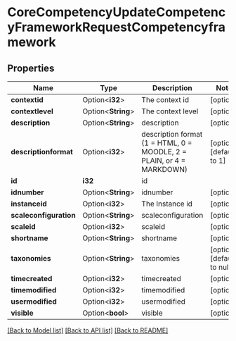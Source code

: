# CoreCompetencyUpdateCompetencyFrameworkRequestCompetencyframework

## Properties

Name | Type | Description | Notes
------------ | ------------- | ------------- | -------------
**contextid** | Option<**i32**> | The context id | [optional]
**contextlevel** | Option<**String**> | The context level | [optional]
**description** | Option<**String**> | description | [optional]
**descriptionformat** | Option<**i32**> | description format (1 = HTML, 0 = MOODLE, 2 = PLAIN, or 4 = MARKDOWN) | [optional][default to 1]
**id** | **i32** | id | 
**idnumber** | Option<**String**> | idnumber | [optional]
**instanceid** | Option<**i32**> | The Instance id | [optional]
**scaleconfiguration** | Option<**String**> | scaleconfiguration | [optional]
**scaleid** | Option<**i32**> | scaleid | [optional]
**shortname** | Option<**String**> | shortname | [optional]
**taxonomies** | Option<**String**> | taxonomies | [optional][default to null]
**timecreated** | Option<**i32**> | timecreated | [optional]
**timemodified** | Option<**i32**> | timemodified | [optional]
**usermodified** | Option<**i32**> | usermodified | [optional]
**visible** | Option<**bool**> | visible | [optional]

[[Back to Model list]](../README.md#documentation-for-models) [[Back to API list]](../README.md#documentation-for-api-endpoints) [[Back to README]](../README.md)



